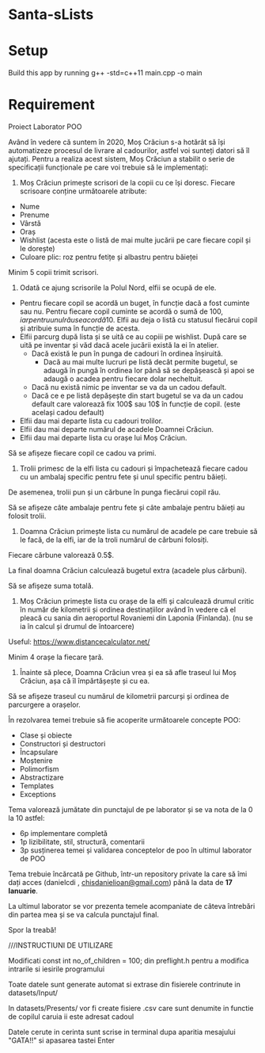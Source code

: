 # Santa-sLists

# Setup

Build this app by running g++ -std=c++11 main.cpp -o main

# Requirement

Proiect Laborator POO

Având în vedere că suntem în 2020, Moș Crăciun s-a hotărât să își automatizeze procesul de livrare al cadourilor, astfel voi sunteți datori să îl ajutați. Pentru a realiza acest sistem, Moș Crăciun a stabilit o serie de specificații funcționale pe care voi trebuie să le implementați:

1. Moș Crăciun primește scrisori de la copii cu ce își doresc. Fiecare scrisoare conține următoarele atribute:

- Nume
- Prenume
- Vârstă
- Oraș
- Wishlist (acesta este o listă de mai multe jucării pe care fiecare copil și le dorește)
- Culoare plic: roz pentru fetițe și albastru pentru băieței

Minim 5 copii trimit scrisori.

1. Odată ce ajung scrisorile la Polul Nord, elfii se ocupă de ele.

- Pentru fiecare copil se acordă un buget, în funcție dacă a fost cuminte sau nu. Pentru fiecare copil cuminte se acordă o sumă de 100$, iar pentru unul rău se acordă 10$. Elfii au deja o listă cu statusul fiecărui copil și atribuie suma în funcție de acesta.
- Elfii parcurg după lista și se uită ce au copiii pe wishlist. După care se uită pe inventar și văd dacă acele jucării există la ei în atelier.
  - Dacă există le pun în punga de cadouri în ordinea înșiruită.
    - Dacă au mai multe lucruri pe listă decât permite bugetul, se adaugă în pungă în ordinea lor până să se depășească și apoi se adaugă o acadea pentru fiecare dolar necheltuit.
  - Dacă nu există nimic pe inventar se va da un cadou default.
  - Dacă ce e pe listă depășește din start bugetul se va da un cadou default care valorează fix 100$ sau 10$ în funcție de copil. (este același cadou default)
- Elfii dau mai departe lista cu cadouri trolilor.
- Elfii dau mai departe numărul de acadele Doamnei Crăciun.
- Elfii dau mai departe lista cu orașe lui Moș Crăciun.

Să se afișeze fiecare copil ce cadou va primi.

1. Trolii primesc de la elfi lista cu cadouri și împachetează fiecare cadou cu un ambalaj specific pentru fete și unul specific pentru băieți.

De asemenea, trolii pun și un cărbune în punga fiecărui copil rău.

Să se afișeze câte ambalaje pentru fete și câte ambalaje pentru băieți au folosit trolii.

1. Doamna Crăciun primește lista cu numărul de acadele pe care trebuie să le facă, de la elfi, iar de la troli numărul de cărbuni folosiți.

Fiecare cărbune valorează 0.5$.

La final doamna Crăciun calculează bugetul extra (acadele plus cărbuni).

Să se afișeze suma totală.

1. Moș Crăciun primește lista cu orașe de la elfi și calculează drumul critic în număr de kilometrii și ordinea destinațiilor având în vedere că el pleacă cu sania din aeroportul Rovaniemi din Laponia (Finlanda). (nu se ia în calcul și drumul de întoarcere)

Useful: https://www.distancecalculator.net/

Minim 4 orașe la fiecare țară.

1. Înainte să plece, Doamna Crăciun vrea și ea să afle traseul lui Moș Crăciun, așa că îl împărtășește și cu ea.

Să se afișeze traseul cu numărul de kilometrii parcurși și ordinea de parcurgere a orașelor.

În rezolvarea temei trebuie să fie acoperite următoarele concepte POO:

- Clase și obiecte
- Constructori și destructori
- Încapsulare
- Moștenire
- Polimorfism
- Abstractizare
- Templates
- Exceptions

Tema valorează jumătate din punctajul de pe laborator și se va nota de la 0 la 10 astfel:

- 6p implementare completă
- 1p lizibilitate, stil, structură, comentarii
- 3p susținerea temei și validarea conceptelor de poo în ultimul laborator de POO

Tema trebuie încărcată pe Github, într-un repository private la care să îmi dați acces (danielcdi , chisdanielioan@gmail.com) până la data de **17 Ianuarie**.

La ultimul laborator se vor prezenta temele acompaniate de câteva întrebări din partea mea și se va calcula punctajul final.

Spor la treabă!


///INSTRUCTIUNI DE UTILIZARE

Modificati const int no_of_children = 100; din preflight.h pentru a modifica intrarile si iesirile programului

Toate datele sunt generate automat si extrase din fisierele contrinute in datasets/Input/

In datasets/Presents/ vor fi create fisiere .csv care sunt denumite in functie de copilul caruia ii este adresat cadoul

Datele cerute in cerinta sunt scrise in terminal dupa aparitia mesajului "GATA!!" si apasarea tastei Enter